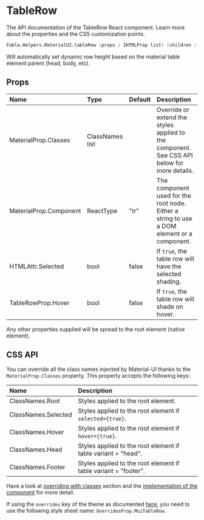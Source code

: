 # TableRow

<p class="description">The API documentation of the TableRow React component. Learn more about the properties and the CSS customization points.</p>

```fsharp
Fable.Helpers.MaterialUI.tableRow (props : IHTMLProp list) (children : ReactElement list) : ReactElement
```

Will automatically set dynamic row height
based on the material table element parent (head, body, etc).

## Props

| Name | Type | Default | Description |
|:-----|:-----|:--------|:------------|
| <span class="prop-name">MaterialProp.Classes</span> | <span class="prop-type">ClassNames list</span> |   | Override or extend the styles applied to the component.  See CSS API below for more details.  |
| <span class="prop-name">MaterialProp.Component</span> | <span class="prop-type">ReactType</span> | <span class="prop-default">"tr"</span> | The component used for the root node. Either a string to use a DOM element or a component. |
| <span class="prop-name">HTMLAttr.Selected</span> | <span class="prop-type">bool</span> | <span class="prop-default">false</span> | If `true`, the table row will have the selected shading. |
| <span class="prop-name">TableRowProp.Hover</span> | <span class="prop-type">bool</span> | <span class="prop-default">false</span> | If `true`, the table row will shade on hover. |

Any other properties supplied will be spread to the root element (native element).

## CSS API

You can override all the class names injected by Material-UI thanks to the `MaterialProp.Classes` property.
This property accepts the following keys:


| Name | Description |
|:-----|:------------|
| <span class="prop-name">ClassNames.Root</span> | Styles applied to the root element.
| <span class="prop-name">ClassNames.Selected</span> | Styles applied to the root element if `selected={true}`.
| <span class="prop-name">ClassNames.Hover</span> | Styles applied to the root element if `hover={true}`.
| <span class="prop-name">ClassNames.Head</span> | Styles applied to the root element if table variant = "head".
| <span class="prop-name">ClassNames.Footer</span> | Styles applied to the root element if table variant = "footer".

Have a look at [overriding with classes](#/customization/overrides) section
and the [implementation of the component](https://github.com/mui-org/material-ui/tree/master/packages/material-ui/src/TableRow/TableRow.js)
for more detail.

If using the `overrides` key of the theme as documented
[here](#/customization/themes),
you need to use the following style sheet name: `OverridesProp.MuiTableRow`.

<!--## Demos-->

<!--- [Tables](/demos/tables/)-->

